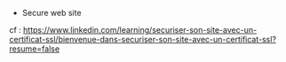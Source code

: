 * Secure web site

cf :  https://www.linkedin.com/learning/securiser-son-site-avec-un-certificat-ssl/bienvenue-dans-securiser-son-site-avec-un-certificat-ssl?resume=false
